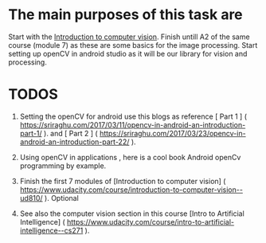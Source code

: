 # The main purposes of this task are
Start with the [Introduction to computer vision]( https://www.udacity.com/course/introduction-to-computer-vision--ud810/ ).
Finish untill A2 of the same course (module 7) as these are some basics for the image processing.
Start setting up openCV in android studio as it will be our library for vision and processing.
# TODOS
1. Setting the openCV for android  use this blogs as reference [ Part 1 ]
( https://sriraghu.com/2017/03/11/opencv-in-android-an-introduction-part-1/ ).
and [ Part 2 ]
( https://sriraghu.com/2017/03/23/opencv-in-android-an-introduction-part-22/ ).
2. Using openCV in applications , here is a cool book Android openCv programming by example. 
3. Finish the first 7 modules of [Introduction to computer vision]
( https://www.udacity.com/course/introduction-to-computer-vision--ud810/ ).
Optional

4. See also the computer vision section in this course [Intro to Artificial Intelligence]
( https://www.udacity.com/course/intro-to-artificial-intelligence--cs271 ).
